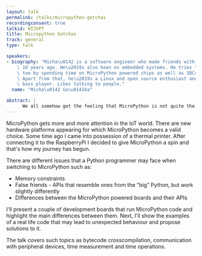 ```yaml
---
layout: talk
permalink: /talks/micropython-gotchas
recordingconsent: true
talkid: HTJVPT
title: Micropython Gotchas
track: general
type: talk

speakers:
- biography: "Micha\u0142 is a software engineer who made friends with Python over\
    \ 10 years ago. He\u2019s also keen on embedded systems. He tries to combine those\
    \ two by spending time on MicroPython powered chips as well as SBCs like RaspberryPi.\
    \ Apart from that, he\u2019s a Linux and open source enthusiast and a very unprofessional\
    \ bass player. Likes talking to people."
  name: "Micha\u0142 Ga\u0142ka"

abstract: | 
      We all somehow get the feeling that MicroPython is not quite the Python we know. During the talk, I’ll show what the “not quite” actually means. I'll present a set of different issues I stumbled upon when working with different MicroPython powered boards ranging from memory constraints to API calls.
---
```


MicroPython gets more and more attention in the IoT world. There are new hardware platforms appearing for which MicroPython becomes a valid choice. Some time ago I came into possession of a thermal printer. After connecting it to the RaspberryPi I decided to give MicroPython a spin and that's how my journey has begun.

There are different issues that a Python programmer may face when switching to MicroPython such as:
- Memory constraints
- False friends - APIs that resemble ones from the "big" Python, but work slightly differently
- Differences between the MicroPython powered boards and their APIs

I'll present a couple of development boards that run MicroPython code and highlight the main differences between them.
Next, I'll show the examples of a real life code that may lead to unexpected behaviour and propose solutions to it.

The talk covers such topics as bytecode crosscompilation, communication with peripheral devices, time measurement and time operations.
